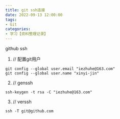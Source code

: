 ```yaml
---
title: git ssh连接
date: 2022-09-13 12:00:00
tags:
- Git
categories:
- 学习【资料整理记录】
---
```


github ssh

1. // 配置git用户

```
git config --global user.email "iezhuhe@163.com"
git config --global user.name "xinyi-jin"
```

2. // genssh

```
ssh-keygen -t rsa -C "iezhuhe@163.com"
```

3. // verssh

```
ssh -T git@github.com
```


